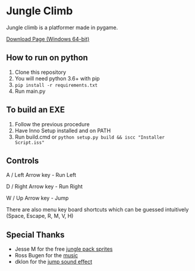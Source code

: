 # Jungle Climb
Jungle climb is a platformer made in pygame.

[Download Page (Windows 64-bit)](https://github.com/elibroftw/jungle-climb/releases)

## How to run on python
1. Clone this repository
2. You will need python 3.6+ with pip
3. `pip install -r requirements.txt`
4. Run main.py

## To build an EXE
1. Follow the previous procedure
2. Have Inno Setup installed and on PATH
3. Run build.cmd or `python setup.py build && iscc "Installer Script.iss"`

## Controls
A / Left Arrow key - Run Left

D / Right Arrow key - Run Right

W / Up Arrow key - Jump

There are also menu key board shortcuts which can be guessed intuitively (Space, Escape, R, M, V, H)

## Special Thanks
- Jesse M for the free [jungle pack sprites](https://jesse-m.itch.io/jungle-pack)
- Ross Bugen for the [music](https://www.youtube.com/watch?v=ujsCRw-eA0o)
- dklon for the [jump sound effect](https://opengameart.org/content/platformer-jumping-sounds)
